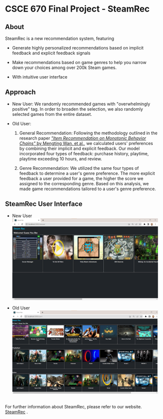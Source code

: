 # CSCE 670 Final Project - SteamRec

## About
SteamRec is a new recommendation system, featuring

- Generate highly personalized recommendations based on implicit feedback and explicit feedback signals

- Make recommendations based on game genres to help you narrow down your choices among over 200k Steam games.

- With intuitive user interface

## Approach

- New User: We randomly recommended games with "overwhelmingly positive" tag. In order to broaden the selection, we also randomly selected games from the entire dataset.

- Old User: 
    
    1. General Recommendation: Following the methodology outlined in the research paper  [*"Item Recommendation on Monotonic Behavior Chains"* by Mengting Wan, et al.](https://cseweb.ucsd.edu/~jmcauley/pdfs/recsys18b.pdf), we calculated users' preferences by combining their implicit and explicit feedback. Our model incorporated four types of feedback: purchase history, playtime, playtime exceeding 10 hours, and review.

    2. Genre Recommendation: We utilized the same four types of feedback to determine a user's genre preference. The more explicit feedback a user provided for a game, the higher the score we assigned to the corresponding genre. Based on this analysis, we made game recommendations tailored to a user's genre preference.

##  SteamRec User Interface

- New User
![](/image/new_user.png)

- Old User
![](/image/old_user.png)  

\
For further information about SteamRec, please refer to our website. [SteamRec](https://sites.google.com/tamu.edu/steamrec/home) .